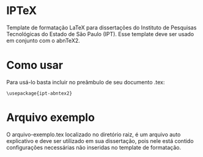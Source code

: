 IPTeX
=====

Template de formatação LaTeX para dissertações do Instituto de Pesquisas Tecnológicas do Estado de São Paulo (IPT). Esse template deve ser usado em conjunto com o abnTeX2.

Como usar
=========

Para usá-lo basta incluir no preâmbulo de seu documento .tex:

    \usepackage{ipt-abntex2}
    
Arquivo exemplo
===============

O arquivo-exemplo.tex localizado no diretório raiz, é um arquivo auto explicativo e deve ser utilizado em sua dissertação, pois nele está contido configurações necessárias não inseridas no template de formatação.
